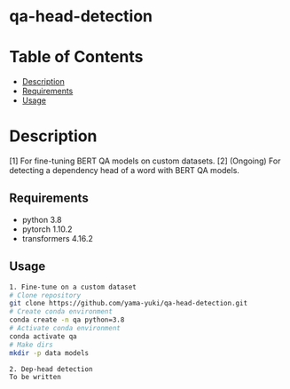 # qa-head-detection

Table of Contents
=================

<!--ts-->
   * [Description](#description)
   * [Requirements](#requirements)
   * [Usage](#usage)

<!--te-->

# Description
[1] For fine-tuning BERT QA models on custom datasets.
[2] (Ongoing) For detecting a dependency head of a word with BERT QA models.

## Requirements
- python 3.8
- pytorch 1.10.2
- transformers 4.16.2

## Usage
```sh
1. Fine-tune on a custom dataset
# Clone repository
git clone https://github.com/yama-yuki/qa-head-detection.git
# Create conda environment
conda create -n qa python=3.8
# Activate conda environment
conda activate qa
# Make dirs
mkdir -p data models

2. Dep-head detection
To be written
```
